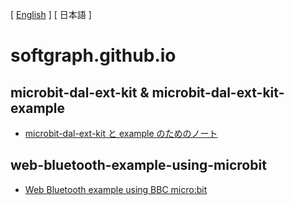 [ [English](README.md) ] [ 日本語 ]

# softgraph.github.io

## microbit-dal-ext-kit & microbit-dal-ext-kit-example

+ [microbit-dal-ext-kit と example のためのノート](https://github.com/softgraph/microbit-dal-ext-kit-example/wiki/Home-(ja))

## web-bluetooth-example-using-microbit

+ [Web Bluetooth example using BBC micro:bit](https://github.com/softgraph/web-bluetooth-example-using-microbit/blob/master/README.ja.md)
